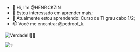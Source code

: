 - 👋 Hi, I’m @HENRICKZIN
- 👀 Estou interessado em aprender mais;
- 🌱 Atualmente estou aprendendo: Curso de TI grau cabo 1/2;
- 📫 Você me encontra: @pedroof_k.

![Verdade!!👏👏](https://github.com/user-attachments/assets/1ef0bd9f-0b81-4cd9-a2dd-b9e8dab9d450) 



![✨](https://github.com/user-attachments/assets/779e673c-8fe8-4676-b096-1cb8497f71b8)




